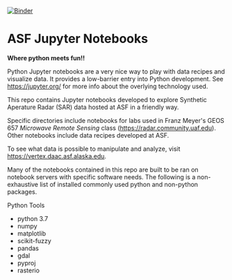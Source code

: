 [![Binder](https://mybinder.org/badge_logo.svg)](https://mybinder.org/v2/gh/asfadmin/asf-jupyter-notebooks/binder_InSARTimeSeriesGIANTProcessing?filepath=Exercise8B-InSARTimeSeriesGIANTProcessing.ipynb)

# ASF Jupyter Notebooks
__Where python meets fun!!__

Python Jupyter notebooks are a very nice way to play with data recipes and visualize data. It provides a low-barrier entry into Python development. See https://jupyter.org/ for more info about the overlying technology used.

This repo contains Jupyter notebooks developed to explore Synthetic Aperature Radar (SAR) data hosted at ASF in a friendly way.

Specific directories include notebooks for labs used in Franz Meyer's GEOS 657 _Microwave Remote Sensing_ class (https://radar.community.uaf.edu). Other notebooks include data recipes developed at ASF.

To see what data is possible to manipulate and analyze, visit https://vertex.daac.asf.alaska.edu.


Many of the notebooks contained in this repo are built to be ran on notebook servers with specific software needs.
The following is a non-exhaustive list of installed commonly used python and non-python packages.

Python Tools
- python 3.7
- numpy 
- matplotlib
- scikit-fuzzy
- pandas 
- gdal
- pyproj
- rasterio 
